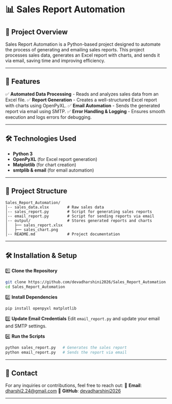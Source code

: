 # 📊 Sales Report Automation

## 📌 Project Overview

Sales Report Automation is a Python-based project designed to automate the process of generating and emailing sales reports. This project processes sales data, generates an Excel report with charts, and sends it via email, saving time and improving efficiency.

---

## 🚀 Features

✅ **Automated Data Processing** - Reads and analyzes sales data from an Excel file. ✅ **Report Generation** - Creates a well-structured Excel report with charts using OpenPyXL. ✅ **Email Automation** - Sends the generated report via email using SMTP. ✅ **Error Handling & Logging** - Ensures smooth execution and logs errors for debugging.

---

## 🛠️ Technologies Used

- **Python 3**
- **OpenPyXL** (for Excel report generation)
- **Matplotlib** (for chart creation)
- **smtplib & email** (for email automation)

---

## 📂 Project Structure

```
Sales_Report_Automation/
│-- sales_data.xlsx        # Raw sales data
│-- sales_report.py        # Script for generating sales reports
│-- email_report.py        # Script for sending reports via email
│-- output/                # Stores generated reports and charts
│   ├── sales_report.xlsx
│   ├── sales_chart.png
│-- README.md              # Project documentation
```

---

## 🛠️ Installation & Setup

1️⃣ **Clone the Repository**

```sh
git clone https://github.com/devadharshini2026/Sales_Report_Automation.git
cd Sales_Report_Automation
```

2️⃣ **Install Dependencies**

```sh
pip install openpyxl matplotlib
```

3️⃣ **Update Email Credentials** Edit `email_report.py` and update your email and SMTP settings.

4️⃣ **Run the Scripts**

```sh
python sales_report.py   # Generates the sales report
python email_report.py   # Sends the report via email
```

---

## 📧 Contact

For any inquiries or contributions, feel free to reach out: 📩 **Email**: [dharshi2.24@gmail.com](mailto\:dharshi2.24@gmail.com) 🔗 **GitHub**: [devadharshini2026](https://github.com/devadharshini2026)

---



